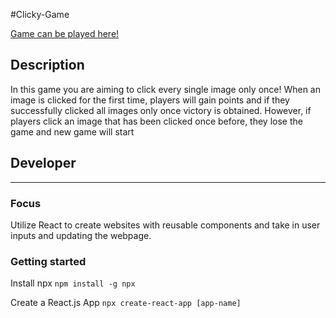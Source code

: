 #Clicky-Game

[Game can be played here!](https://mjblee20.github.io/clickinggame/)

## Description
In this game you are aiming to click every single image only once! When an image is clicked for the first time, players will gain points and if they successfully clicked all images only once victory is obtained. However, if players click an image that has been clicked once before, they lose the game and new game will start

## Developer
----
### Focus
Utilize React to create websites with reusable components and take in user inputs and updating the webpage.

### Getting started
Install npx
`npm install -g npx` 

Create a React.js App
`npx create-react-app [app-name]`





